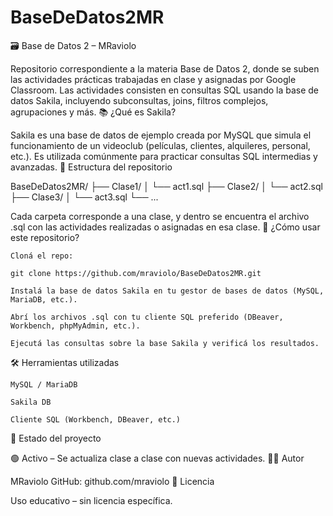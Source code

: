 # BaseDeDatos2MR
🗃️ Base de Datos 2 – MRaviolo

Repositorio correspondiente a la materia Base de Datos 2, donde se suben las actividades prácticas trabajadas en clase y asignadas por Google Classroom.
Las actividades consisten en consultas SQL usando la base de datos Sakila, incluyendo subconsultas, joins, filtros complejos, agrupaciones y más.
📚 ¿Qué es Sakila?

Sakila es una base de datos de ejemplo creada por MySQL que simula el funcionamiento de un videoclub (películas, clientes, alquileres, personal, etc.). Es utilizada comúnmente para practicar consultas SQL intermedias y avanzadas.
📁 Estructura del repositorio

BaseDeDatos2MR/
├── Clase1/
│   └── act1.sql
├── Clase2/
│   └── act2.sql
├── Clase3/
│   └── act3.sql
└── ...

Cada carpeta corresponde a una clase, y dentro se encuentra el archivo .sql con las actividades realizadas o asignadas en esa clase.
🚀 ¿Cómo usar este repositorio?

    Cloná el repo:

    git clone https://github.com/mraviolo/BaseDeDatos2MR.git

    Instalá la base de datos Sakila en tu gestor de bases de datos (MySQL, MariaDB, etc.).

    Abrí los archivos .sql con tu cliente SQL preferido (DBeaver, Workbench, phpMyAdmin, etc.).

    Ejecutá las consultas sobre la base Sakila y verificá los resultados.

🛠️ Herramientas utilizadas

    MySQL / MariaDB

    Sakila DB

    Cliente SQL (Workbench, DBeaver, etc.)

📌 Estado del proyecto

🟢 Activo – Se actualiza clase a clase con nuevas actividades.
👨‍🏫 Autor

MRaviolo
GitHub: github.com/mraviolo
📄 Licencia

Uso educativo – sin licencia específica.
